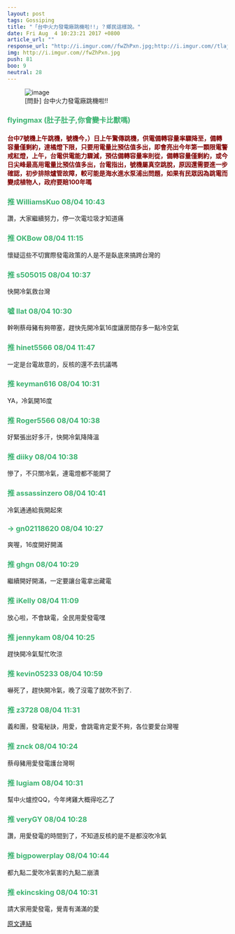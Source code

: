```yaml
---
layout: post
tags: Gossiping
title: "「台中火力發電廠跳機啦!!」？鄉民這樣說。"
date: Fri Aug  4 10:23:21 2017 +0800
article_url: ""
response_url: "http://i.imgur.com//fwZhPxn.jpg;http://i.imgur.com//tlajfg8.jpg//各位還是人嗎"
img: http://i.imgur.com//fwZhPxn.jpg
push: 81
boo: 9
neutral: 28
---
```


<figure>
<img src="http://i.imgur.com//fwZhPxn.jpg" alt="image">
<figcaption>
[問卦] 台中火力發電廠跳機啦!!
</figcaption>
</figure>



<h3 style="color:MediumSeaGreen;">flyingmax (肚子肚子,你會變卡比獸嗎)</h3>

<h4 style="color:Maroon;">台中7號機上午跳機，號機今，）日上午驚傳跳機，供電備轉容量率驟降至，備轉容量僅剩約，達橘燈下限，只要用電量比預估值多出，即會亮出今年第一顆限電警戒紅燈，上午，台電供電能力驟減，預估備轉容量率則從，備轉容量僅剩約，或今日尖峰最高用電量比預估值多出，台電指出，號機屬真空跳脫，原因還需要進一步確認，初步排除爐管故障，較可能是海水進水泵浦出問題，如果有民眾因為跳電而變成植物人，政府要賠100年嗎</h4>

<h3 style="color:MediumSeaGreen;">推 WilliamsKuo 08/04 10:43</h3>

<p>讚，大家繼續努力，停一次電垃圾才知道痛</p>

<h3 style="color:MediumSeaGreen;">推 OKBow 08/04 11:15</h3>

<p>懷疑這些不切實際發電政策的人是不是臥底來搞跨台灣的</p>

<h3 style="color:MediumSeaGreen;">推 s505015 08/04 10:37</h3>

<p>快開冷氣救台灣</p>

<h3 style="color:MediumSeaGreen;">噓 Ilat 08/04 10:30</h3>

<p>幹咧蔡母豬有夠帶塞，趕快先開冷氣16度讓房間存多一點冷空氣</p>

<h3 style="color:MediumSeaGreen;">推 hinet5566 08/04 11:47</h3>

<p>一定是台電故意的，反核的還不去抗議嗎</p>

<h3 style="color:MediumSeaGreen;">推 keyman616 08/04 10:31</h3>

<p>YA，冷氣開16度</p>

<h3 style="color:MediumSeaGreen;">推 Roger5566 08/04 10:38</h3>

<p>好緊張出好多汗，快開冷氣降降溫</p>

<h3 style="color:MediumSeaGreen;">推 diiky 08/04 10:38</h3>

<p>慘了，不只關冷氣，連電燈都不能開了</p>

<h3 style="color:MediumSeaGreen;">推 assassinzero 08/04 10:41</h3>

<p>冷氣通通給我開起來</p>

<h3 style="color:MediumSeaGreen;">→ gn02118620 08/04 10:27</h3>

<p>爽喔，16度開好開滿</p>

<h3 style="color:MediumSeaGreen;">推 ghgn 08/04 10:29</h3>

<p>繼續開好開滿，一定要讓台電拿出藏電</p>

<h3 style="color:MediumSeaGreen;">推 iKelly 08/04 11:09</h3>

<p>放心啦，不會缺電，全民用愛發電嘿</p>

<h3 style="color:MediumSeaGreen;">推 jennykam 08/04 10:25</h3>

<p>趕快開冷氣幫忙吹涼</p>

<h3 style="color:MediumSeaGreen;">推 kevin05233 08/04 10:59</h3>

<p>嚇死了，趕快開冷氣，晚了沒電了就吹不到了.</p>

<h3 style="color:MediumSeaGreen;">推 z3728 08/04 11:31</h3>

<p>義和團，發電秘訣，用愛，會跳電肯定愛不夠，各位要愛台灣喔</p>

<h3 style="color:MediumSeaGreen;">推 znck 08/04 10:24</h3>

<p>蔡母豬用愛發電護台灣啊</p>

<h3 style="color:MediumSeaGreen;">推 lugiam 08/04 10:31</h3>

<p>幫中火爐控QQ，今年烤雞大概得吃乙了</p>

<h3 style="color:MediumSeaGreen;">推 veryGY 08/04 10:28</h3>

<p>讚，用愛發電的時間到了，不知道反核的是不是都沒吹冷氣</p>

<h3 style="color:MediumSeaGreen;">推 bigpowerplay 08/04 10:44</h3>

<p>都九點二愛吹冷氣害的九點二崩潰</p>

<h3 style="color:MediumSeaGreen;">推 ekincsking 08/04 10:31</h3>

<p>請大家用愛發電，覺青有滿滿的愛</p>

<a href = "https://www.ptt.cc/bbs/Gossiping/M.1501813403.A.B7C.html">原文連結</a>

